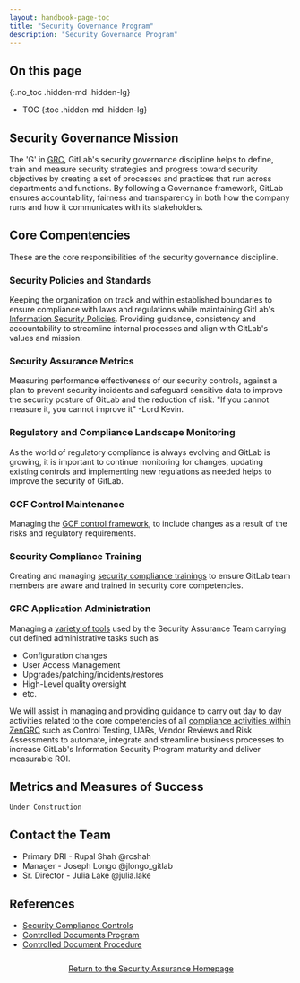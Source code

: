 ```yaml
---
layout: handbook-page-toc
title: "Security Governance Program"
description: "Security Governance Program"
---
```


## On this page
{:.no_toc .hidden-md .hidden-lg}

- TOC
{:toc .hidden-md .hidden-lg}

## <i class="fas fa-bullseye" style="color:rgb(110,73,203)" aria-hidden="true"></i> Security Governance Mission

The 'G' in [GRC](https://www.oceg.org/about/what-is-grc/), GitLab's security governance discipline helps to define, train and measure security strategies and progress toward security objectives by creating a set of processes and practices that run across departments and functions. By following a Governance framework, GitLab ensures accountability, fairness and transparency in both how the company runs and how it communicates with its stakeholders. 

## <i class="far fa-lightbulb" style="color:rgb(110,73,203)" aria-hidden="true"></i> Core Compentencies
These are the core responsibilities of the security governance discipline.

### Security Policies and Standards

Keeping the organization on track and within established boundaries to ensure compliance with laws and regulations while maintaining GitLab's [Information Security Policies](https://about.gitlab.com/handbook/engineering/security/#information-security-policies). Providing guidance, consistency and accountability to streamline internal processes and align with GitLab's values and mission. 

### Security Assurance Metrics
Measuring performance effectiveness of our security controls, against a plan to prevent security incidents and safeguard sensitive data to improve the security posture of GitLab and the reduction of risk. "If you cannot measure it, you cannot improve it" -Lord Kevin.

### Regulatory and Compliance Landscape Monitoring
As the world of regulatory compliance is always evolving and GitLab is growing, it is important to continue monitoring for changes, updating existing controls and implementing new regulations as needed helps to improve the security of GitLab.

### GCF Control Maintenance
Managing the [GCF control framework](https://about.gitlab.com/handbook/engineering/security/security-assurance/security-compliance/sec-controls.html), to include changes as a result of the risks and regulatory requirements. 

### Security Compliance Training
Creating and managing [security compliance trainings](https://about.gitlab.com/handbook/engineering/security/security-assurance/governance/sec-training.html) to ensure GitLab team members are aware and trained in security core competencies.

### GRC Application Administration
Managing a [variety of tools](https://about.gitlab.com/handbook/engineering/security/security-assurance/#core-tools-and-systems-1) used by the Security Assurance Team carrying out defined administrative tasks such as 
* Configuration changes
* User Access Management
* Upgrades/patching/incidents/restores
* High-Level quality oversight
* etc.

We will assist in managing and providing guidance to carry out day to day activities related to the core competencies of all [compliance activities within ZenGRC](https://about.gitlab.com/handbook/engineering/security/security-assurance/zg-activities.html) such as Control Testing, UARs, Vendor Reviews and Risk Assessments to automate, integrate and streamline business processes to increase GitLab's Information Security Program maturity and deliver measurable ROI. 

## <i id="biz-tech-icons" class="fas fa-tasks"></i>Metrics and Measures of Success

`Under Construction`

## <i class="fas fa-id-card" style="color:rgb(110,73,203)" aria-hidden="true"></i> Contact the Team

* Primary DRI - Rupal Shah @rcshah
* Manager - Joseph Longo @jlongo_gitlab 
* Sr. Director - Julia Lake @julia.lake

## <i class="fas fa-book" style="color:rgb(110,73,203)" aria-hidden="true"></i> References

* [Security Compliance Controls](https://about.gitlab.com/handbook/engineering/security/security-assurance/security-compliance/sec-controls.html#)
* [Controlled Documents Program](https://about.gitlab.com/handbook/engineering/security/controlled-document-program.html)
* [Controlled Document Procedure](https://about.gitlab.com/handbook/engineering/security/controlled-document-procedure.html)

<div class="flex-row" markdown="0" style="height:40px">
    <a href="https://about.gitlab.com/handbook/engineering/security/security-assurance/" class="btn btn-purple-inv" style="width:100%;height:100%;margin:1px;display:flex;justify-content:center;align-items:center;">Return to the Security Assurance Homepage</a>
</div> 
